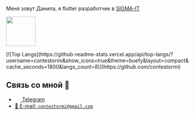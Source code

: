 Меня зовут Данила, я flutter разработчик в [SIGMA-IT](https://sigma-it.ru/)

<p>
 <img src='https://user-images.githubusercontent.com/5713670/87202985-820dcb80-c2b6-11ea-9f56-7ec461c497c3.gif' width='80"'>
 </p>
 [![Top Langs](https://github-readme-stats.vercel.app/api/top-langs/?username=contestormi&show_icons=true&theme=buefy&layout=compact&cache_seconds=1800&langs_count=8)](https://github.com/contestormi)

  
## Связь со мной 💭
- <a href="https://t.me/contestormi"><img src="https://upload.wikimedia.org/wikipedia/commons/thumb/8/82/Telegram_logo.svg/768px-Telegram_logo.svg.png" width=16 height=16 align="center" /> Telegram</a>
- <a href="mailto:contestormi@gmail.com"> 📩  E-mail: `contestormi@gmail.com`</a>



